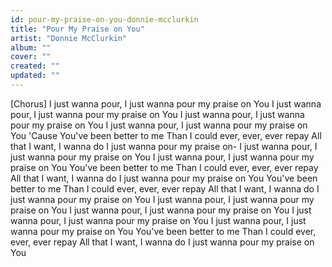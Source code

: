 ```yaml
---
id: pour-my-praise-on-you-donnie-mcclurkin
title: "Pour My Praise on You"
artist: "Donnie McClurkin"
album: ""
cover: ""
created: ""
updated: ""
---
```


[Chorus]
I just wanna pour, I just wanna pour my praise on You
I just wanna pour, I just wanna pour my praise on You
I just wanna pour, I just wanna pour my praise on You
I just wanna pour, I just wanna pour my praise on You
'Cause You've been better to me
Than I could ever, ever, ever repay
All that I want, I wanna do
I just wanna pour my praise on-
I just wanna pour, I just wanna pour my praise on You
I just wanna pour, I just wanna pour my praise on You
You've been better to me
Than I could ever, ever, ever repay
All that I want, I wanna do
I just wanna pour my praise on You
You've been better to me
Than I could ever, ever, ever repay
All that I want, I wanna do
I just wanna pour my praise on You
I just wanna pour, I just wanna pour my praise on You
I just wanna pour, I just wanna pour my praise on You
I just wanna pour, I just wanna pour my praise on You
I just wanna pour, I just wanna pour my praise on You
You've been better to me
Than I could ever, ever, ever repay
All that I want, I wanna do
I just wanna pour my praise on You